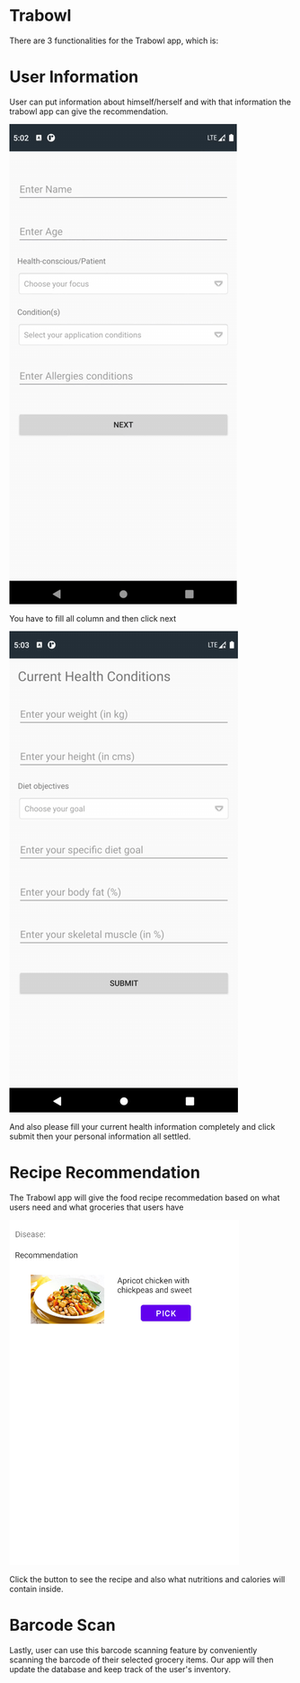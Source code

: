 # Trabowl
 
There are 3 functionalities for the Trabowl app, which is:

# User Information
User can put information about himself/herself and with that information the trabowl app can give the recommendation.

![profile 1](https://github.com/miftahshidqi/Trabowl/blob/main/profile1.PNG)

You have to fill all column and then click next

![profile 2](https://github.com/miftahshidqi/Trabowl/blob/main/profile2.PNG)

And also please fill your current health information completely and click submit then your personal information all settled.

# Recipe Recommendation
The Trabowl app will give the food recipe recommedation based on what users need and what groceries that users have

![profile 2](https://github.com/miftahshidqi/Trabowl/blob/main/RRecomm.PNG)

Click the button to see the recipe and also what nutritions and calories will contain inside.

# Barcode Scan
Lastly, user can use this barcode scanning feature by conveniently scanning the barcode of their selected grocery items. Our app will then update the database and keep track of the user's inventory.
